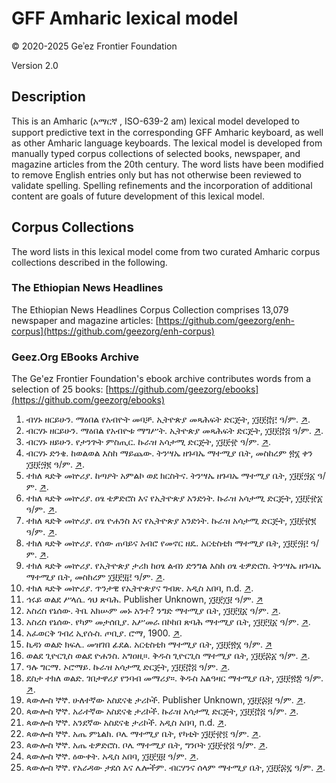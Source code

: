# GFF Amharic lexical model

© 2020-2025 Geʾez Frontier Foundation

Version 2.0

## Description
This is an Amharic (አማርኛ , ISO-639-2 am) lexical model developed to support predictive text in the
corresponding GFF Amharic keyboard, as well as other Amharic language keyboards.  The lexical model
is developed from manually typed corpus collections of selected books, newspaper, and magazine articles
from the 20th century.  The word lists have been modified to remove English entries only but has not
otherwise been reviewed to validate spelling. Spelling refinements and the incorporation of additional
content are goals of future development of this lexical model.


## Corpus Collections
The word lists in this lexical model come from two curated Amharic corpus collections described in the following.

### The Ethiopian News Headlines
The Ethiopian News Headlines Corpus Collection comprises 13,079 newspaper and magazine articles: [https://github.com/geezorg/enh-corpus](https://github.com/geezorg/enh-corpus)

### Geez.Org EBooks Archive
The Ge'ez Frontier Foundation's ebook archive contributes words from a selection of 25 books: [https://github.com/geezorg/ebooks](https://github.com/geezorg/ebooks)


1.   ብሃኑ ዘርይሁን. ማዕበል የአብዮት መባቻ. ኢትዮጵያ መጻሕፍት ድርጅት, ፲፱፻፸፫ ዓ/ም. [↗](https://github.com/geezorg/ebooks/tree/master/amharic/literature/BerhanuZerihun/MaebelYeabyotuMebacha-BerhanuZerihun/src).
1.   ብርሃኑ ዘርይሁን. ማዕበል የአብዮቱ ማግሥት. ኢትዮጵያ መጻሕፍት ድርጅት, ፲፱፻፸፭ ዓ/ም. [↗](https://github.com/geezorg/ebooks/tree/master/amharic/literature/BerhanuZerihun/MaebelYeabyotuMebacha-BerhanuZerihun/src).
1.   ብርሃኑ ዘይሁን. የታንጕት ምስጢር. ኩራዝ አሳታሚ ድርጅት, ፲፱፻፹ ዓ/ም. [↗](https://github.com/geezorg/ebooks/tree/master/amharic/literature/BerhanuZerihun/YeTangwutMistir-BerhanuZerihun/src).
1.   ብርሃኑ ድንቄ. ከወልወል እስከ ማይጨው. ትንሣኤ ዘጉባኤ ማተሚያ ቤት, መስከረም ፳፮ ቀን ፲፱፻፵፪ ዓ/ም. [↗](https://github.com/geezorg/ebooks/tree/master/amharic/literature/KeWelwelEskeMaychew-BirhanuDinqie/src).
1.   ተክለ ጻድቅ መኵሪያ. ከጣዖት አምልኮ ወደ ክርስትና. ትንሣኤ ዘጉባኤ ማተሚያ ቤት, ፲፱፻፵፩ ዓ/ም. [↗](https://github.com/geezorg/ebooks/tree/master/amharic/history/TekleTsadikMekuriya/KeTaotAmilkoWedeKirstinaTeSafe-TekleSadiqMekwuriya/src).
1.   ተክለ ጻድቅ መኵሪያ. ዐፄ ቴዎድሮስ እና የኢትዮጵያ አንድነት. ኩራዝ አሳታሚ ድርጅት, ፲፱፻፹፩ ዓ/ም. [↗](https://github.com/geezorg/ebooks/tree/master/amharic/history/TekleTsadikMekuriya/AtsieTewodrosEnaYeEthiopiaAndinet-TekleTsadikMekuriya/src).
1.   ተክለ ጻድቅ መኵሪያ. ዐፄ ዮሐንስ እና የኢትዮጵያ አንድነት. ኩራዝ አሳታሚ ድርጅት, ፲፱፻፹፪ ዓ/ም. [↗](https://github.com/geezorg/ebooks/tree/master/amharic/history/TekleTsadikMekuriya/AtsieYohannesEnaYeEthiopiaAndinet-TekleTsadikMekuriya/src).
1.   ተክለ ጻድቅ መኵሪያ. የሰው ጠባይና አብሮ የመኖር ዘዴ. አርቲስቲክ ማተሚያ ቤት, ፲፱፻፵፫ ዓ/ም. [↗](https://github.com/geezorg/ebooks/tree/master/amharic/history/TekleTsadikMekuriya/YeSewTebaynaAbroYeMenorZedie-TekleSadiqMekwuriya/src).
1.   ተክለ ጻድቅ መኵሪያ. የኢትዮጵያ ታሪክ ከዐፄ ልብነ ድንግል እስከ ዐፄ ቴዎድሮስ. ትንሣኤ ዘጉባኤ ማተሚያ ቤት, መስከረም ፲፱፻፶፫ ዓ/ም. [↗](https://github.com/geezorg/ebooks/tree/master/amharic/history/TekleTsadikMekuriya/YeEthiopiaTarikKeAtsieLibineDingelEskeAtsieTewodros-TekleTsadikMekuriya/src).
1.   ተክለ ጻድቅ መኵሪያ. ጥንታዊ የኢትዮጵያና ግብጽ. አዲስ አበባ, n.d. [↗](https://github.com/geezorg/ebooks/tree/master/amharic/history/TekleTsadikMekuriya/TintawiEthiopiaNaGibtse-TekleSadikMekuriya/src).
1.   ኅሩይ ወልደ ሥላሴ. ጎህ ጽባሕ. Publisher Unknown, ፲፱፻፲፱ ዓ/ም. [↗](https://github.com/geezorg/ebooks/tree/master/amharic/religious/HiruyWoldeSelassie/GohSibah-HiruyWoldeSelassie/src)
1.   አስረስ የኔሰው. ትቤ አክሡም መኑ አንተ? ንግድ ማተሚያ ቤት, ፲፱፻፶፩ ዓ/ም. [↗](https://github.com/geezorg/ebooks/tree/master/amharic/literature/AsresYeniesew/TibieAksumMenuAnte-AsresYeniesew/src).
1.   አስረስ የኔሰው. የካም መታሰቢያ. አሥመራ በኮከበ ጽባሕ ማተሚያ ቤት, ፲፱፻፶፩ ዓ/ም. [↗](https://github.com/geezorg/ebooks/tree/master/amharic/literature/AsresYeniesew/YeKamMetasebiya-AsresYeniesew/src).
1.   አፈወርቅ ገብረ ኢየሱስ. ጦቢያ. ሮማ, 1900. [↗](https://github.com/geezorg/ebooks/tree/master/amharic/literature/Tobiya-AfeworkGebreYesus/src).
1.   ኪዳነ ወልድ ክፍሌ. መዝገበ ፊደል. አርቲስቲክ ማተሚያ ቤት, ፲፱፻፳፮  ዓ/ም. [↗](https://github.com/geezorg/ebooks/tree/master/amharic/literature/MezgebeFidel-KidaneWoldeKifle/src)
1.   ወልደ ጊዮርጊስ ወልደ ዮሐንስ. አግዐዚ።. ቅዱስ ጊዮርጊስ ማተሚያ ቤት, ፲፱፻፷፩ ዓ/ም. [↗](https://github.com/geezorg/ebooks/tree/master/amharic/literature/Agazi-WoldeGirogisWoldeYohannes/src).
1.   ዓሉ ግርማ. ኦሮማይ. ኩራዝ አሳታሚ ድርጅት, ፲፱፻፸፭ ዓ/ም. [↗](https://github.com/geezorg/ebooks/blob/master/amharic/literature/Oromay-BaaluGirma/src/).
1.   ደስታ ተክለ ወልድ. ገበታዋሪያ የንባብ መማሪያ።. ቅዱስ አልዓዛር ማተሚያ ቤት, ፲፱፻፳፰ ዓ/ም. [↗](https://github.com/geezorg/ebooks/tree/master/amharic/educational/GebetawariyaYenibabMemariya-DestaTekleWold/src).
1.   ጳውሎስ ኞኞ. ሁለተኛው አስደናቂ ታሪኮች. Publisher Unknown, ፲፱፻፷፱ ዓ/ም. [↗](https://github.com/geezorg/ebooks/tree/master/amharic/history/PaulosNyonyo/Huletenyaw-AsdenaqiTarikoch-PaulosNyonyo/src).
1.   ጳውሎስ ኞኞ. አራተኛው አስደናቂ ታሪኮች. ኩራዝ አሳታሚ ድርጅት, ፲፱፻፸፭ ዓ/ም. [↗](https://github.com/geezorg/ebooks/tree/master/amharic/history/PaulosNyonyo/AratenyawAsdenaqiTarikoch-PaulosNyonyo/src).
1.   ጳውሎስ ኞኞ. አንደኛው አስደናቂ ታሪኮች. አዲስ አበባ, n.d. [↗](https://github.com/geezorg/ebooks/tree/master/amharic/history/PaulosNyonyo/Andenyaw-AsdenaqiTarikoch-PaulosNyonyo/src).
1.   ጳውሎስ ኞኞ. አጤ ምኒልክ. ቦሌ ማተሚያ ቤት, የካቲት ፲፱፻፹፬ ዓ/ም. [↗](https://github.com/geezorg/ebooks/tree/master/amharic/history/PaulosNyonyo/AtseMenelik-PaulosNyonyo/src).
1.   ጳውሎስ ኞኞ. አጤ ቴዎድሮስ. ቦሌ ማተሚያ ቤት, ግንቦት ፲፱፻፹፭ ዓ/ም. [↗](https://github.com/geezorg/ebooks/tree/master/amharic/history/PaulosNyonyo/AtsieTewodros-PaulosNyonyo/src).
1.   ጳውሎስ ኞኞ. ዕውቀት. አዲስ አበባ, ፲፱፻፶፱ ዓ/ም. [↗](https://github.com/geezorg/ebooks/tree/master/amharic/history/PaulosNyonyo/Ewiqet-PaulosNyonyo/src).
1.   ጳውሎስ ኞኞ. የአራዳው ታደሰ እና ሌሎችም. ብርሃንና ሰላም ማተሚያ ቤት, ፲፱፻፷፯ ዓ/ም. [↗](https://github.com/geezorg/ebooks/tree/master/amharic/history/PaulosNyonyo/YeAradawTadeseInaLielochim-PaulosNyonyo/src).


